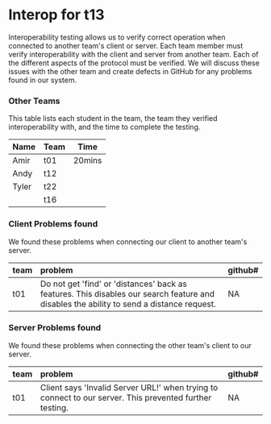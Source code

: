 # Interop for t13

Interoperability testing allows us to verify correct operation when connected to another team's client or server.
Each team member must verify interoperability with the client and server from another team.
Each of the different aspects of the protocol must be verified.
We will discuss these issues with the other team and create defects in GitHub for any problems found in our system.

### Other Teams

This table lists each student in the team, the team they verified interoperability with, and the time to complete the testing.

| Name | Team | Time |
| ---- | ---- | ---- |
| Amir | t01  |20mins|
| Andy | t12  |      |
| Tyler| t22  |      |
|      | t16  |      |

### Client Problems found

We found these problems when connecting our client to another team's server.

| team | problem | github# |
| :--- | :------ | ------- |
|  t01    |   Do not get 'find' or 'distances' back as features. This disables our search feature and disables the ability to send a distance request.  |    NA    |

### Server Problems found

We found these problems when connecting the other team's client to our server.

| team | problem | github# |
| :--- | :------ | ------- |
| t01  | Client says 'Invalid Server URL!' when trying to connect to our server. This prevented further testing. | NA |